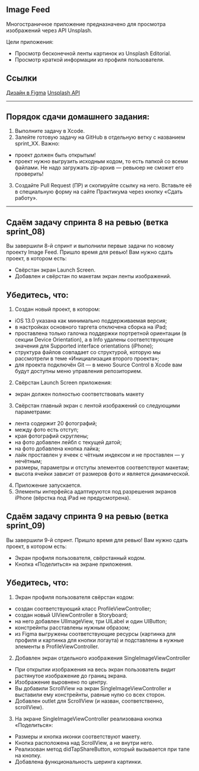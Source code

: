 ## **Image Feed**

Многостраничное приложение предназначено для просмотра изображений через API Unsplash.

Цели приложения:
- Просмотр бесконечной ленты картинок из Unsplash Editorial.
- Просмотр краткой информации из профиля пользователя.

## **Ссылки**

[Дизайн в Figma](https://www.figma.com/file/HyDfKh5UVPOhPZIhBqIm3q/Image-Feed-(YP)?type=design&node-id=334-4892&mode=design&t=hV7ThmC01hcgjD79-0)
[Unsplash API](https://unsplash.com/documentation)

---

## Порядок сдачи домашнего задания:

1. Выполните задачу в Xcode.
2. Залейте готовую задачу на GitHub в отдельную ветку с названием sprint_XX. Важно:
- проект должен быть открытым!
- проект нужно выгрузить исходным кодом, то есть папкой со всеми файлами. Не надо загружать zip-архив — ревьюер не сможет его проверить!
3. Создайте Pull Request (ПР) и скопируйте ссылку на него. Вставьте её в специальную форму на сайте Практикума через кнопку «Сдать работу».

---

## Сдаём задачу спринта 8 на ревью (ветка sprint_08)

Вы завершили 8-й спринт и выполнили первые задачи по новому проекту Image Feed. Пришло время для ревью!
Вам нужно сдать проект, в котором есть:
- Свёрстан экран Launch Screen.
- Добавлен и свёрстан по макетам экран ленты изображений.

## Убедитесь, что:

1. Создан новый проект, в котором:
- iOS 13.0 указана как минимально поддерживаемая версия;
- в настройках основного таргета отключена сборка на iPad;
- проставлена только галочка поддержки портретной ориентации (в секции Device Orientation), а в Info удалены соответствующие значения для Supported interface orientations (iPhone);
- структура файлов совпадает со структурой, которую мы рассмотрели в теме «Инициализация второго проекта»;
- для проекта подключён Git — в меню Source Control в Xcode вам будут доступны меню управления репозиторием.
2. Свёрстан Launch Screen приложения:
- экран должен полностью соответствовать макету
3. Свёрстан главный экран с лентой изображений со следующими параметрами:
- лента содержит 20 фотографий;
- между фото есть отступ;
- края фотографий скруглены;
- на фото добавлен лейбл с текущей датой;
- на фото добавлена кнопка лайка;
- лайк проставлен у ячеек с чётным индексом и не проставлен — у нечётным;
- размеры, параметры и отступы элементов соответствуют макетам;
- высота ячейки зависит от размеров фото и является динамической.
4. Приложение запускается.
5. Элементы интерфейса адаптируются под разрешения экранов iPhone (вёрстка под iPad не предусмотрена).

## Сдаём задачу спринта 9 на ревью (ветка sprint_09)

Вы завершили 9-й спринт. Пришло время для ревью!
Вам нужно сдать проект, в котором есть:
- Экран профиля пользователя, свёрстанный кодом.
- Кнопка «Поделиться» на экране приложения.

## Убедитесь, что:

1. Экран профиля пользователя свёрстан кодом:
- создан соответствующий класс ProfileViewController;
- создан новый UIViewController в Storyboard;
- на него добавлен UIImageView, три UILabel и один UIButton;
- констрейнты расставлены нужным образом;
- из Figma выгружены соответствующие ресурсы (картинка для профиля и картинка для кнопки логаута) и подставлены в нужные элементы в ProfileViewController.
2. Добавлен экран отдельного изображения SingleImageViewController
- При открытии изображения на весь экран пользователь видит растянутое изображение до границ экрана.
- Изображение выровнено по центру.
- Вы добавили ScrollView на экран SingleImageViewController и выставили ему констрейнты, равные нулю со всех сторон.
- Добавлен outlet для  ScrollView (и назван, соответственно, scrollView).
3. На экране SingleImageViewController реализована кнопка «Поделиться»:
- Размеры и кнопка иконки соответствуют макету.
- Кнопка расположена над ScrollView, а не внутри него.
- Реализован метод didTapShareButton, который вызывается при тапе на кнопку.
- Добавлена функциональность шеринга картинки.
